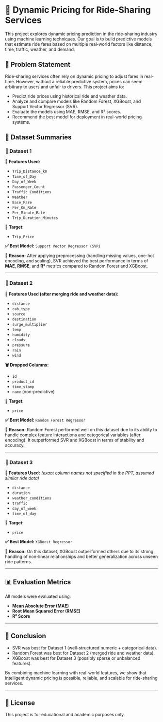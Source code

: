 # 🚖 Dynamic Pricing for Ride-Sharing Services

This project explores dynamic pricing prediction in the ride-sharing industry using machine learning techniques. Our goal is to build predictive models that estimate ride fares based on multiple real-world factors like distance, time, traffic, weather, and demand.

## 📌 Problem Statement

Ride-sharing services often rely on dynamic pricing to adjust fares in real-time. However, without a reliable predictive system, prices can seem arbitrary to users and unfair to drivers. This project aims to:

- Predict ride prices using historical ride and weather data.
- Analyze and compare models like Random Forest, XGBoost, and Support Vector Regressor (SVR).
- Evaluate the models using MAE, RMSE, and R² scores.
- Recommend the best model for deployment in real-world pricing systems.


## 📁 Dataset Summaries

### 📌 Dataset 1

**🧾 Features Used:**
- `Trip_Distance_km`
- `Time_of_Day`
- `Day_of_Week`
- `Passenger_Count`
- `Traffic_Conditions`
- `Weather`
- `Base_Fare`
- `Per_Km_Rate`
- `Per_Minute_Rate`
- `Trip_Duration_Minutes`

**🎯 Target:**
- `Trip_Price`

**✅ Best Model:** `Support Vector Regressor (SVR)`

**📌 Reason:**
After applying preprocessing (handling missing values, one-hot encoding, and scaling), SVR achieved the best performance in terms of **MAE**, **RMSE**, and **R²** metrics compared to Random Forest and XGBoost.

---

### 📌 Dataset 2

**🧾 Features Used (after merging ride and weather data):**
- `distance`
- `cab_type`
- `source`
- `destination`
- `surge_multiplier`
- `temp`
- `humidity`
- `clouds`
- `pressure`
- `rain`
- `wind`

**🗑️ Dropped Columns:**
- `id`
- `product_id`
- `time_stamp`
- `name` (non-predictive)

**🎯 Target:**
- `price`

**✅ Best Model:** `Random Forest Regressor`

**📌 Reason:**
Random Forest performed well on this dataset due to its ability to handle complex feature interactions and categorical variables (after encoding). It outperformed SVR and XGBoost in terms of stability and accuracy.

---

### 📌 Dataset 3

**🧾 Features Used:** *(exact column names not specified in the PPT, assumed similar ride data)*
- `distance`
- `duration`
- `weather_conditions`
- `traffic`
- `day_of_week`
- `time_of_day`

**🎯 Target:**
- `price`

**✅ Best Model:** `XGBoost Regressor`

**📌 Reason:**
On this dataset, XGBoost outperformed others due to its strong handling of non-linear relationships and better generalization across unseen ride patterns.

---

## 📊 Evaluation Metrics

All models were evaluated using:

- **Mean Absolute Error (MAE)**
- **Root Mean Squared Error (RMSE)**
- **R² Score**

---


## 📘 Conclusion

- SVR was best for Dataset 1 (well-structured numeric + categorical data).
- Random Forest was best for Dataset 2 (merged ride and weather data).
- XGBoost was best for Dataset 3 (possibly sparse or unbalanced features).

By combining machine learning with real-world features, we show that intelligent dynamic pricing is possible, reliable, and scalable for ride-sharing services.

---

## 📎 License

This project is for educational and academic purposes only.
